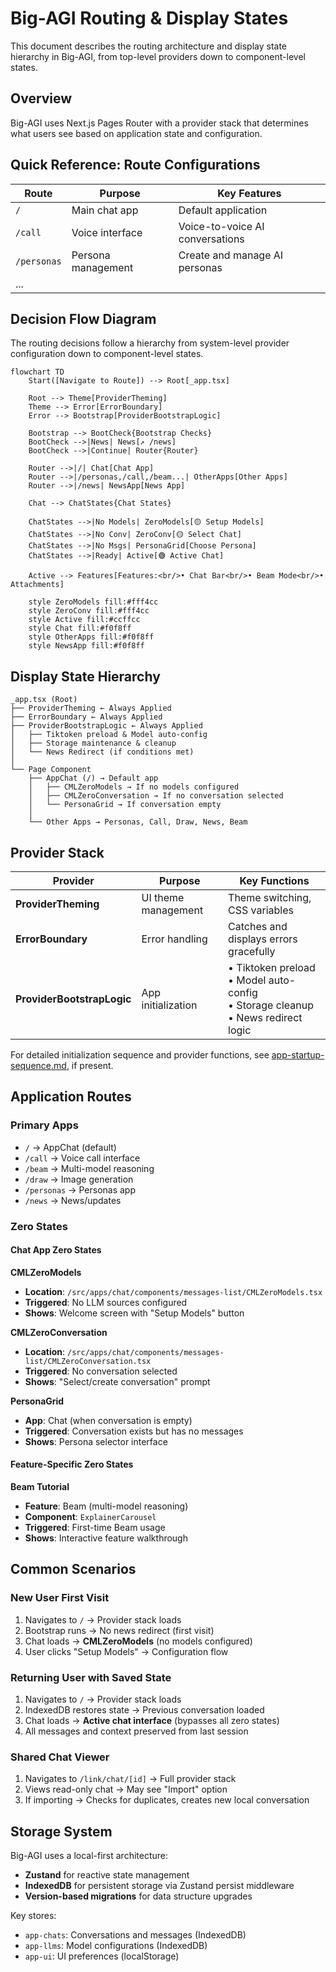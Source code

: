 # Big-AGI Routing & Display States

This document describes the routing architecture and display state hierarchy in Big-AGI, from top-level providers down to component-level states.

## Overview

Big-AGI uses Next.js Pages Router with a provider stack that determines what users see based on application state and configuration.

## Quick Reference: Route Configurations

| Route | Purpose | Key Features |
|-------|---------|--------------|
| `/` | Main chat app | Default application |
| `/call` | Voice interface | Voice-to-voice AI conversations |
| `/personas` | Persona management | Create and manage AI personas |
| ... |  |  |

## Decision Flow Diagram

The routing decisions follow a hierarchy from system-level provider configuration down to component-level states.

```mermaid
flowchart TD
    Start([Navigate to Route]) --> Root[_app.tsx]

    Root --> Theme[ProviderTheming]
    Theme --> Error[ErrorBoundary]
    Error --> Bootstrap[ProviderBootstrapLogic]

    Bootstrap --> BootCheck{Bootstrap Checks}
    BootCheck -->|News| News[↗️ /news]
    BootCheck -->|Continue| Router{Router}

    Router -->|/| Chat[Chat App]
    Router -->|/personas,/call,/beam...| OtherApps[Other Apps]
    Router -->|/news| NewsApp[News App]

    Chat --> ChatStates{Chat States}

    ChatStates -->|No Models| ZeroModels[🟡 Setup Models]
    ChatStates -->|No Conv| ZeroConv[🟡 Select Chat]
    ChatStates -->|No Msgs| PersonaGrid[Choose Persona]
    ChatStates -->|Ready| Active[🟢 Active Chat]

    Active --> Features[Features:<br/>• Chat Bar<br/>• Beam Mode<br/>• Attachments]

    style ZeroModels fill:#fff4cc
    style ZeroConv fill:#fff4cc
    style Active fill:#ccffcc
    style Chat fill:#f0f8ff
    style OtherApps fill:#f0f8ff
    style NewsApp fill:#f0f8ff
```

## Display State Hierarchy

```
_app.tsx (Root)
├── ProviderTheming ← Always Applied
├── ErrorBoundary ← Always Applied
├── ProviderBootstrapLogic ← Always Applied
│   ├── Tiktoken preload & Model auto-config
│   ├── Storage maintenance & cleanup
│   └── News Redirect (if conditions met)
│
└── Page Component
    ├── AppChat (/) → Default app
    │   ├── CMLZeroModels → If no models configured
    │   ├── CMLZeroConversation → If no conversation selected
    │   └── PersonaGrid → If conversation empty
    │
    └── Other Apps → Personas, Call, Draw, News, Beam
```

## Provider Stack

| Provider | Purpose | Key Functions |
|----------|---------|---------------|
| **ProviderTheming** | UI theme management | Theme switching, CSS variables |
| **ErrorBoundary** | Error handling | Catches and displays errors gracefully |
| **ProviderBootstrapLogic** | App initialization | • Tiktoken preload<br>• Model auto-config<br>• Storage cleanup<br>• News redirect logic |

For detailed initialization sequence and provider functions, see [app-startup-sequence.md](app-startup-sequence.md), if present.

## Application Routes

### Primary Apps
- `/` → AppChat (default)
- `/call` → Voice call interface
- `/beam` → Multi-model reasoning
- `/draw` → Image generation
- `/personas` → Personas app
- `/news` → News/updates

### Zero States

#### Chat App Zero States

**CMLZeroModels**
- **Location**: `/src/apps/chat/components/messages-list/CMLZeroModels.tsx`
- **Triggered**: No LLM sources configured
- **Shows**: Welcome screen with "Setup Models" button

**CMLZeroConversation**
- **Location**: `/src/apps/chat/components/messages-list/CMLZeroConversation.tsx`
- **Triggered**: No conversation selected
- **Shows**: "Select/create conversation" prompt

**PersonaGrid**
- **App**: Chat (when conversation is empty)
- **Triggered**: Conversation exists but has no messages
- **Shows**: Persona selector interface

#### Feature-Specific Zero States

**Beam Tutorial**
- **Feature**: Beam (multi-model reasoning)
- **Component**: `ExplainerCarousel`
- **Triggered**: First-time Beam usage
- **Shows**: Interactive feature walkthrough

## Common Scenarios

### New User First Visit
1. Navigates to `/` → Provider stack loads
2. Bootstrap runs → No news redirect (first visit)
3. Chat loads → **CMLZeroModels** (no models configured)
4. User clicks "Setup Models" → Configuration flow

### Returning User with Saved State
1. Navigates to `/` → Provider stack loads
2. IndexedDB restores state → Previous conversation loaded
3. Chat loads → **Active chat interface** (bypasses all zero states)
4. All messages and context preserved from last session

### Shared Chat Viewer
1. Navigates to `/link/chat/[id]` → Full provider stack
2. Views read-only chat → May see "Import" option
3. If importing → Checks for duplicates, creates new local conversation

## Storage System

Big-AGI uses a local-first architecture:
- **Zustand** for reactive state management
- **IndexedDB** for persistent storage via Zustand persist middleware
- **Version-based migrations** for data structure upgrades

Key stores:
- `app-chats`: Conversations and messages (IndexedDB)
- `app-llms`: Model configurations (IndexedDB)
- `app-ui`: UI preferences (localStorage)
